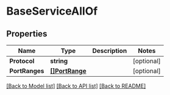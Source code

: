# BaseServiceAllOf

## Properties

Name | Type | Description | Notes
------------ | ------------- | ------------- | -------------
**Protocol** | **string** |  | [optional] 
**PortRanges** | [**[]PortRange**](PortRange.md) |  | [optional] 

[[Back to Model list]](../README.md#documentation-for-models) [[Back to API list]](../README.md#documentation-for-api-endpoints) [[Back to README]](../README.md)


